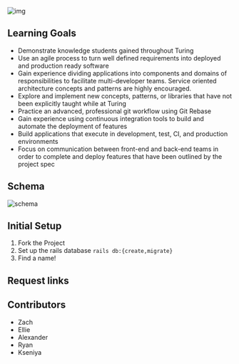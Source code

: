 ![img](https://i.ibb.co/R9x1648/Screen-Shot-2021-07-07-at-4-56-05-PM.png)

## Learning Goals

* Demonstrate knowledge students gained throughout Turing
* Use an agile process to turn well defined requirements into deployed and production ready software
* Gain experience dividing applications into components and domains of responsibilities to facilitate multi-developer teams. Service oriented architecture concepts and patterns are highly encouraged.
* Explore and implement new concepts, patterns, or libraries that have not been explicitly taught while at Turing
* Practice an advanced, professional git workflow using Git Rebase
* Gain experience using continuous integration tools to build and automate the deployment of features
* Build applications that execute in development, test, CI, and production environments
* Focus on communication between front-end and back-end teams in order to complete and deploy features that have been outlined by the project spec

## Schema
![schema](https://i.ibb.co/cNfzT17/Screen-Shot-2021-07-15-at-11-22-24-AM.png)


## Initial Setup
1. Fork the Project
2. Set up the rails database ```rails db:{create,migrate}```
3. Find a name!

## Request links


## Contributors
- Zach
- Ellie
- Alexander
- Ryan
- Kseniya

